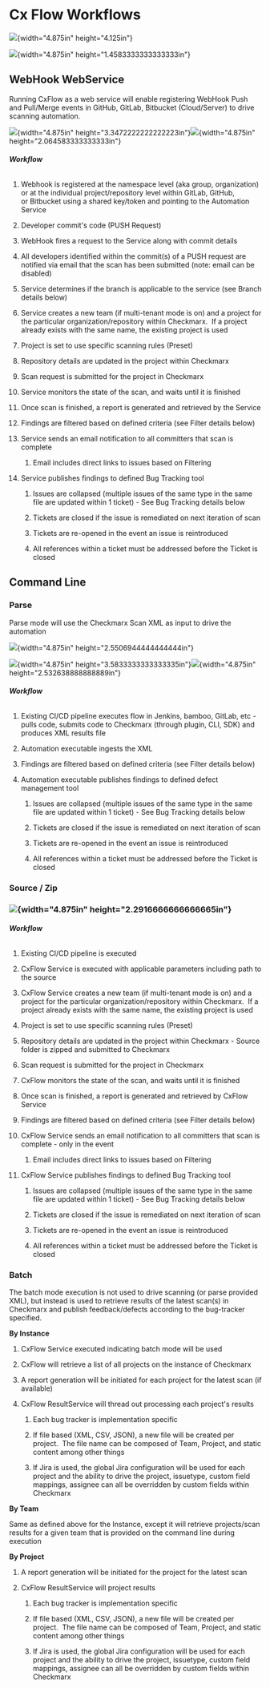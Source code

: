 Cx Flow Workflows
=================

![](C:\tmp\media/media/image1.tmp){width="4.875in" height="4.125in"}

![](C:\tmp\media/media/image2.tmp){width="4.875in"
height="1.4583333333333333in"}

WebHook WebService
------------------

Running CxFlow as a web service will enable registering WebHook Push and
Pull/Merge events in GitHub, GitLab, Bitbucket (Cloud/Server) to drive
scanning automation.

![](C:\tmp\media/media/image3.tmp){width="4.875in"
height="3.3472222222222223in"}![](C:\tmp\media/media/image4.tmp){width="4.875in"
height="2.064583333333333in"}

###### **Workflow**

1.  Webhook is registered at the namespace level (aka group,
    organization) or at the individual project/repository level within
    GitLab, GitHub, or Bitbucket using a shared key/token and pointing
    to the Automation Service

2.  Developer commit\'s code (PUSH Request)

3.  WebHook fires a request to the Service along with commit details

4.  All developers identified within the commit(s) of a PUSH request are
    notified via email that the scan has been submitted (note: email can
    be disabled)

5.  Service determines if the branch is applicable to the service (see
    Branch details below)

6.  Service creates a new team (if multi-tenant mode is on) and a
    project for the particular organization/repository within
    Checkmarx.  If a project already exists with the same name, the
    existing project is used

7.  Project is set to use specific scanning rules (Preset)

8.  Repository details are updated in the project within Checkmarx

9.  Scan request is submitted for the project in Checkmarx

10. Service monitors the state of the scan, and waits until it is
    finished

11. Once scan is finished, a report is generated and retrieved by the
    Service

12. Findings are filtered based on defined criteria (see Filter details
    below)

13. Service sends an email notification to all committers that scan is
    complete

    1.  Email includes direct links to issues based on Filtering

14. Service publishes findings to defined Bug Tracking tool

    1.  Issues are collapsed (multiple issues of the same type in the
        same file are updated within 1 ticket) - See Bug Tracking
        details below

    2.  Tickets are closed if the issue is remediated on next iteration
        of scan

    3.  Tickets are re-opened in the event an issue is reintroduced

    4.  All references within a ticket must be addressed before the
        Ticket is closed

Command Line
------------

### **Parse**

Parse mode will use the Checkmarx Scan XML as input to drive the
automation

![](C:\tmp\media/media/image5.tmp){width="4.875in"
height="2.5506944444444444in"}

![](C:\tmp\media/media/image6.tmp){width="4.875in"
height="3.5833333333333335in"}![](C:\tmp\media/media/image7.tmp){width="4.875in"
height="2.532638888888889in"}

###### **Workflow**

1.  Existing CI/CD pipeline executes flow in Jenkins, bamboo, GitLab,
    etc - pulls code, submits code to Checkmarx (through plugin, CLI,
    SDK) and produces XML results file

2.  Automation executable ingests the XML  

3.  Findings are filtered based on defined criteria (see Filter details
    below)

4.  Automation executable publishes findings to defined defect
    management tool

    1.  Issues are collapsed (multiple issues of the same type in the
        same file are updated within 1 ticket) - See Bug Tracking
        details below

    2.  Tickets are closed if the issue is remediated on next iteration
        of scan

    3.  Tickets are re-opened in the event an issue is reintroduced

    4.  All references within a ticket must be addressed before the
        Ticket is closed

### **Source / Zip**

### ![](C:\tmp\media/media/image8.tmp){width="4.875in" height="2.2916666666666665in"}

###### **Workflow**

1.  Existing CI/CD pipeline is executed

2.  CxFlow Service is executed with applicable parameters including path
    to the source

3.  CxFlow Service creates a new team (if multi-tenant mode is on) and a
    project for the particular organization/repository within
    Checkmarx.  If a project already exists with the same name, the
    existing project is used

4.  Project is set to use specific scanning rules (Preset)

5.  Repository details are updated in the project within Checkmarx -
    Source folder is zipped and submitted to Checkmarx

6.  Scan request is submitted for the project in Checkmarx

7.  CxFlow monitors the state of the scan, and waits until it is
    finished

8.  Once scan is finished, a report is generated and retrieved by CxFlow
    Service

9.  Findings are filtered based on defined criteria (see Filter details
    below)

10. CxFlow Service sends an email notification to all committers that
    scan is complete - only in the event 

    1.  Email includes direct links to issues based on Filtering

11. CxFlow Service publishes findings to defined Bug Tracking tool

    1.  Issues are collapsed (multiple issues of the same type in the
        same file are updated within 1 ticket) - See Bug Tracking
        details below

    2.  Tickets are closed if the issue is remediated on next iteration
        of scan

    3.  Tickets are re-opened in the event an issue is reintroduced

    4.  All references within a ticket must be addressed before the
        Ticket is closed

### **Batch**

The batch mode execution is not used to drive scanning (or parse
provided XML), but instead is used to retrieve results of the latest
scan(s) in Checkmarx and publish feedback/defects according to the
bug-tracker specified.

**By Instance**

1.  CxFlow Service executed indicating batch mode will be used

2.  CxFlow will retrieve a list of all projects on the instance of
    Checkmarx

3.  A report generation will be initiated for each project for the
    latest scan (if available)

4.  CxFlow ResultService will thread out processing each project\'s
    results

    1.  Each bug tracker is implementation specific

    2.  If file based (XML, CSV, JSON), a new file will be created per
        project.  The file name can be composed of Team, Project, and
        static content among other things

    3.  If Jira is used, the global Jira configuration will be used for
        each project and the ability to drive the project, issuetype,
        custom field mappings, assignee can all be overridden by custom
        fields within Checkmarx

**By Team**

Same as defined above for the Instance, except it will retrieve
projects/scan results for a given team that is provided on the command
line during execution

**By Project**

1.  A report generation will be initiated for the project for the latest
    scan 

2.  CxFlow ResultService will project results

    1.  Each bug tracker is implementation specific

    2.  If file based (XML, CSV, JSON), a new file will be created per
        project.  The file name can be composed of Team, Project, and
        static content among other things

    3.  If Jira is used, the global Jira configuration will be used for
        each project and the ability to drive the project, issuetype,
        custom field mappings, assignee can all be overridden by custom
        fields within Checkmarx

